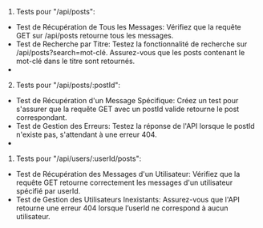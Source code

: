 1. Tests pour "/api/posts":
  * Test de Récupération de Tous les Messages: Vérifiez que la requête GET sur /api/posts retourne tous les messages.
  * Test de Recherche par Titre: Testez la fonctionnalité de recherche sur /api/posts?search=mot-clé. Assurez-vous que les posts contenant le mot-clé dans le titre sont retournés.
  * 
2. Tests pour "/api/posts/:postId":
  * Test de Récupération d'un Message Spécifique: Créez un test pour s'assurer que la requête GET avec un postId valide retourne le post correspondant.
  * Test de Gestion des Erreurs: Testez la réponse de l'API lorsque le postId n'existe pas, s'attendant à une erreur 404.
* 
1. Tests pour "/api/users/:userId/posts":
  * Test de Récupération des Messages d'un Utilisateur: Vérifiez que la requête GET retourne correctement les messages d'un utilisateur spécifié par userId.
  * Test de Gestion des Utilisateurs Inexistants: Assurez-vous que l'API retourne une erreur 404 lorsque l’userId ne correspond à aucun utilisateur.
